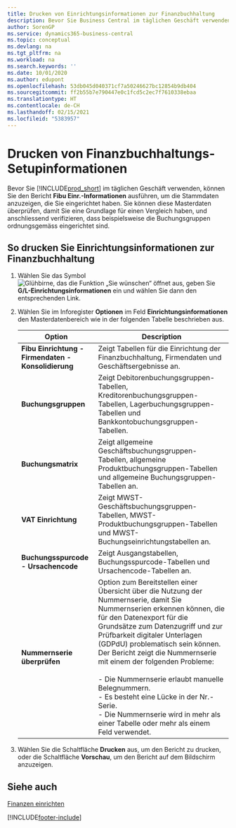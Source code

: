 ```yaml
---
title: Drucken von Einrichtungsinformationen zur Finanzbuchhaltung
description: Bevor Sie Business Central im täglichen Geschäft verwenden können, können Sie Finanzbuchhaltungseinrichtungs-Informationen ausführen, um die Stammdaten anzuzeigen, die Sie eingerichtet haben.
author: SorenGP
ms.service: dynamics365-business-central
ms.topic: conceptual
ms.devlang: na
ms.tgt_pltfrm: na
ms.workload: na
ms.search.keywords: ''
ms.date: 10/01/2020
ms.author: edupont
ms.openlocfilehash: 53db045d040371cf7a50246627bc12854b9db404
ms.sourcegitcommit: ff2b55b7e790447e0c1fcd5c2ec7f7610338ebaa
ms.translationtype: HT
ms.contentlocale: de-CH
ms.lasthandoff: 02/15/2021
ms.locfileid: "5383957"
---
```

# <a name="print-general-ledger-setup-information"></a>Drucken von Finanzbuchhaltungs-Setupinformationen
Bevor Sie [!INCLUDE[prod_short](../../includes/prod_short.md)] im täglichen Geschäft verwenden, können Sie den Bericht **Fibu Einr.-Informationen** ausführen, um die Stammdaten anzuzeigen, die Sie eingerichtet haben. Sie können diese Masterdaten überprüfen, damit Sie eine Grundlage für einen Vergleich haben, und anschliessend verifizieren, dass beispielsweise die Buchungsgruppen ordnungsgemäss eingerichtet sind.  

## <a name="to-print-general-ledger-setup-information"></a>So drucken Sie Einrichtungsinformationen zur Finanzbuchhaltung  

1.  Wählen Sie das Symbol ![Glühbirne, das die Funktion „Sie wünschen“ öffnet](../../media/ui-search/search_small.png "Tell me-Funktion") aus, geben Sie **G/L-Einrichtungsinformationen** ein und wählen Sie dann den entsprechenden Link.  
2.  Wählen Sie im Inforegister **Optionen** im Feld **Einrichtungsinformationen** den Masterdatenbereich wie in der folgenden Tabelle beschrieben aus.  

    |Option|Description|  
    |-------------------------------------|---------------------------------------|  
    |**Fibu Einrichtung - Firmendaten - Konsolidierung**|Zeigt Tabellen für die Einrichtung der Finanzbuchhaltung, Firmendaten und Geschäftsergebnisse an.|  
    |**Buchungsgruppen**|Zeigt Debitorenbuchungsgruppen-Tabellen, Kreditorenbuchungsgruppen-Tabellen, Lagerbuchungsgruppen-Tabellen und Bankkontobuchungsgruppen-Tabellen.|  
    |**Buchungsmatrix**|Zeigt allgemeine Geschäftsbuchungsgruppen-Tabellen, allgemeine Produktbuchungsgruppen-Tabellen und allgemeine Buchungsgruppen-Tabellen an.|  
    |**VAT Einrichtung**|Zeigt MWST-Geschäftsbuchungsgruppen-Tabellen, MWST-Produktbuchungsgruppen-Tabellen und MWST-Buchungseinrichtungstabellen an.|  
    |**Buchungsspurcode - Ursachencode**|Zeigt Ausgangstabellen, Buchungsspurcode-Tabellen und Ursachencode-Tabellen an.|  
    |**Nummernserie überprüfen**|Option zum Bereitstellen einer Übersicht über die Nutzung der Nummernserie, damit Sie Nummernserien erkennen können, die für den Datenexport für die Grundsätze zum Datenzugriff und zur Prüfbarkeit digitaler Unterlagen (GDPdU) problematisch sein können. Der Bericht zeigt die Nummernserie mit einem der folgenden Probleme:<br /><br /> -   Die Nummernserie erlaubt manuelle Belegnummern.<br />-   Es besteht eine Lücke in der Nr.-Serie.<br />-   Die Nummernserie wird in mehr als einer Tabelle oder mehr als einem Feld verwendet.|  

3.  Wählen Sie die Schaltfläche **Drucken** aus, um den Bericht zu drucken, oder die Schaltfläche **Vorschau**, um den Bericht auf dem Bildschirm anzuzeigen.  

## <a name="see-also"></a>Siehe auch  
[Finanzen einrichten](../../finance-setup-finance.md)


[!INCLUDE[footer-include](../../includes/footer-banner.md)]